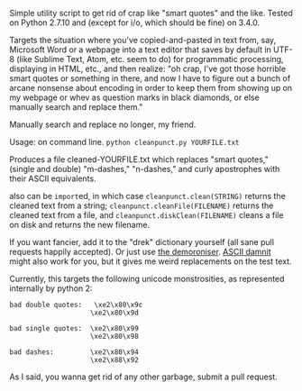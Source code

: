 Simple utility script to get rid of crap like "smart quotes" and the like.  Tested on Python 2.7.10 and (except for i/o, which should be fine) on 3.4.0.

Targets the situation where you've copied-and-pasted in text from, say, Microsoft Word or a webpage into a text editor that saves by default in UTF-8 (like Sublime Text, Atom, etc. seem to do) for programmatic processing, displaying in HTML, etc., and then realize: "oh crap, I've got those horrible smart quotes or something in there, and now I have to figure out a bunch of arcane nonsense about encoding in order to keep them from showing up on my webpage or whev as question marks in black diamonds, or else manually search and replace them."

Manually search and replace no longer, my friend.  

Usage: on command line.  `python cleanpunct.py YOURFILE.txt`

Produces a file cleaned-YOURFILE.txt which replaces "smart quotes," (single and double) "m-dashes," "n-dashes," and curly apostrophes with their ASCII equivalents.  

also can be `import`ed, in which case `cleanpunct.clean(STRING)` returns the cleaned text from a string; `cleanpunct.cleanFile(FILENAME)` returns the cleaned text from a file, and `cleanpunct.diskClean(FILENAME)` cleans a file on disk and returns the new filename.

If you want fancier, add it to the "drek" dictionary yourself (all sane pull requests happily accepted).  Or just use [the demoroniser](https://www.fourmilab.ch/webtools/demoroniser/).  [ASCII damnit](https://github.com/tnajdek/ASCII--Dammit) might also work for you, but it gives me weird replacements on the test text.


Currently, this targets the following unicode monstrosities, as represented internally by python 2: 

    bad double quotes:   \xe2\x80\x9c 
                        \xe2\x80\x9d
    
    bad single quotes:  \xe2\x80\x99
                        \xe2\x80\x98
    
    bad dashes:         \xe2\x80\x94
                        \xe2\x88\x92
                        
As I said, you wanna get rid of any other garbage, submit a pull request.
